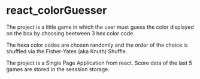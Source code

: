 # react_colorGuesser


The project is a little game in which the user must guess the 
color displayed on the box by choosing beetween 3 hex color code.


The hexa color codes are chosen randomly and the order of the
choice is shuffled via the Fisher-Yates (aka Knuth) Shuffle.


The project is a Single Page Application from react.
Score data of the last 5 games are stored in the sesssion storage.